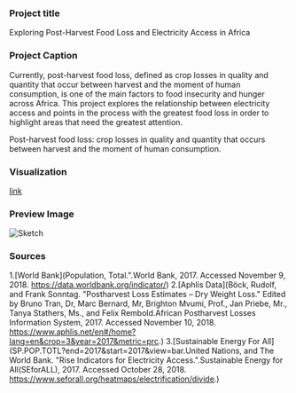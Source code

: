 ### Project title
Exploring Post-Harvest Food Loss and Electricity Access in Africa

### Project Caption
 Currently, post-harvest food loss, defined as crop losses in quality and quantity that occur between harvest and the moment of human consumption, is one of the main factors to food insecurity and hunger across Africa. This project explores the relationship between electricity access and points in the process with the greatest food loss in order to highlight areas that need the greatest attention.

Post-harvest food loss: crop losses in quality and quantity that occurs between harvest and the moment of human consumption.

### Visualization
[link](https://candicejmchan.github.io/major-studio-1/UNDP/Code/)

### Preview Image

![Sketch](PreviewImage.png)

### Sources
1.[World Bank](Population, Total.".World Bank, 2017. Accessed November 9, 2018. https://data.worldbank.org/indicator/)
2.[Aphlis Data](Böck, Rudolf, and Frank Sonntag. "Postharvest Loss Estimates – Dry Weight Loss." Edited by Bruno Tran, Dr, Marc Bernard, Mr, Brighton Mvumi, Prof., Jan Priebe, Mr., Tanya Stathers, Ms., and Felix Rembold.African Postharvest Losses Information System, 2017. Accessed November 10, 2018. https://www.aphlis.net/en#/home?lang=en&crop=3&year=2017&metric=prc.)
3.[Sustainable Energy For All](SP.POP.TOTL?end=2017&start=2017&view=bar.United Nations, and The World Bank. "Rise Indicators for Electricity Access.".Sustainable Energy for All(SEforALL), 2017. Accessed October 28, 2018. https://www.seforall.org/heatmaps/electrification/divide.)
